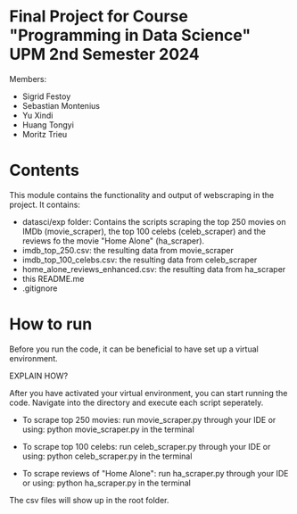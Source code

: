 # Final Project for Course "Programming in Data Science" UPM 2nd Semester 2024
Members:
 - Sigrid Festoy
 - Sebastian Montenius
 - Yu Xindi
 - Huang Tongyi
 - Moritz Trieu

# Contents

This module contains the functionality and output of webscraping in the project. It contains: 

 - datasci/exp folder: Contains the scripts scraping the top 250 movies on IMDb (movie_scraper), the top 100 celebs (celeb_scraper) and the reviews fo the movie "Home Alone" (ha_scraper).
 - imdb_top_250.csv: the resulting data from movie_scraper
 - imdb_top_100_celebs.csv: the resulting data from celeb_scraper
 - home_alone_reviews_enhanced.csv: the resulting data from ha_scraper
 - this README.me
 - .gitignore


# How to run
Before you run the code, it can be beneficial to have set up a virtual environment. 

EXPLAIN HOW? 

After you have activated your virtual environment, you can start running the code. Navigate into the directory and execute each script seperately. 

 - To scrape top 250 movies: run movie_scraper.py through your IDE or using: python movie_scraper.py in the terminal

 - To scrape top 100 celebs: run celeb_scraper.py through your IDE or using: python celeb_scraper.py in the terminal

 - To scrape reviews of "Home Alone": run ha_scraper.py through your IDE or using: python ha_scraper.py in the terminal

The csv files will show up in the root folder. 

